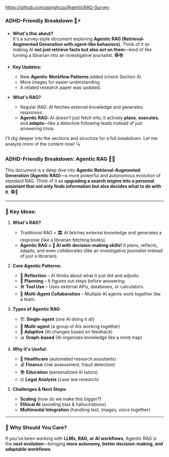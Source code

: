 https://github.com/asinghcsu/AgenticRAG-Survey

### ADHD-Friendly Breakdown 🧠⚡

- **What's this about?**  
  It's a survey-style document exploring **Agentic RAG (Retrieval-Augmented Generation with agent-like behaviors).** Think of it as making AI **not just retrieve facts but also act on them**—kind of like turning a librarian into an investigative journalist. 🕵️📚

- **Key Updates:**  
  - New **Agentic Workflow Patterns** added (check Section 4).
  - More images for easier understanding.
  - A related research paper was updated.

- **What's RAG?**  
  - Regular RAG: AI fetches external knowledge and generates responses.  
  - **Agentic RAG:** AI doesn't just fetch info; it actively **plans**, **executes**, and **adapts**—like a detective following leads instead of just answering trivia.

I'll dig deeper into the sections and structure for a full breakdown. Let me analyze more of the content now! 🔍

### ADHD-Friendly Breakdown: Agentic RAG 🚀🧠

This document is a deep dive into **Agentic Retrieval-Augmented Generation (Agentic RAG)**—a more powerful and autonomous evolution of standard RAG. Think of it as **upgrading a search engine into a personal assistant that not only finds information but also decides what to do with it**. 🕵️🤖

---

### 🔑 Key Ideas:
1. **What's RAG?**
   - Traditional RAG = 🏛 AI fetches external knowledge and generates a response (like a librarian fetching books).
   - **Agentic RAG = 🚀 AI with decision-making skills!** It plans, reflects, adapts, and even collaborates (like an investigative journalist instead of just a librarian).

2. **Core Agentic Patterns:**  
   - 🧠 **Reflection** – AI thinks about what it just did and adjusts.  
   - 📅 **Planning** – It figures out steps before answering.  
   - 🛠 **Tool Use** – Uses external APIs, databases, or calculators.  
   - 🤝 **Multi-Agent Collaboration** – Multiple AI agents work together like a team.

3. **Types of Agentic RAG:**  
   - 🏗 **Single-agent** (one AI doing it all)  
   - 👥 **Multi-agent** (a group of AIs working together)  
   - 🔄 **Adaptive** (AI changes based on feedback)  
   - 📊 **Graph-based** (AI organizes knowledge like a mind map)

4. **Why It's Useful:**  
   - 💊 **Healthcare** (automated research assistants)  
   - 💰 **Finance** (risk assessment, fraud detection)  
   - 📚 **Education** (personalized AI tutors)  
   - ⚖️ **Legal Analysis** (case law research)

5. **Challenges & Next Steps:**  
   - **Scaling** (how do we make this bigger?)  
   - **Ethical AI** (avoiding bias & hallucinations)  
   - **Multimodal Integration** (handling text, images, voice together)  

---

### 📌 Why Should You Care?  
If you've been working with **LLMs, RAG, or AI workflows**, Agentic RAG is the **next evolution**—bringing **more autonomy, better decision-making, and adaptable workflows**. 

<br>
